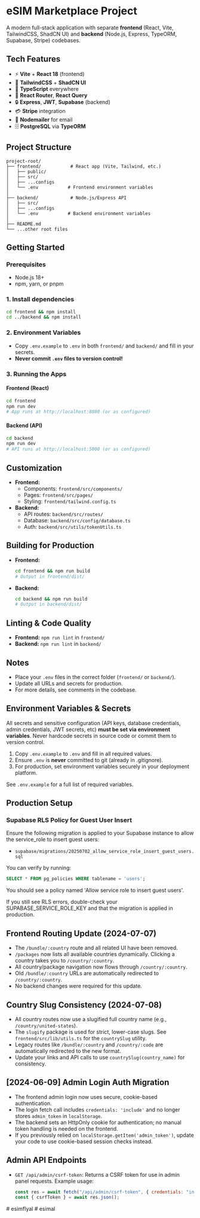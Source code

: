# eSIM Marketplace Project

A modern full-stack application with separate **frontend** (React, Vite, TailwindCSS, ShadCN UI) and **backend** (Node.js, Express, TypeORM, Supabase, Stripe) codebases.

## Tech Features

- ⚡️ **Vite** + **React 18** (frontend)
- 🎨 **TailwindCSS** + **ShadCN UI**
- 🧩 **TypeScript** everywhere
- 🧭 **React Router**, **React Query**
- 🔒 **Express**, **JWT**, **Supabase** (backend)
- 💳 **Stripe** integration
- 📧 **Nodemailer** for email
- 🗄️ **PostgreSQL** via **TypeORM**

## Project Structure

```
project-root/
├── frontend/           # React app (Vite, Tailwind, etc.)
│   ├── public/
│   ├── src/
│   ├── ...configs
│   └── .env           # Frontend environment variables
│
├── backend/            # Node.js/Express API
│   ├── src/
│   ├── ...configs
│   └── .env           # Backend environment variables
│
├── README.md
└── ...other root files
```

## Getting Started

### Prerequisites
- Node.js 18+
- npm, yarn, or pnpm

### 1. Install dependencies
```bash
cd frontend && npm install
cd ../backend && npm install
```

### 2. Environment Variables
- Copy `.env.example` to `.env` in both `frontend/` and `backend/` and fill in your secrets.
- **Never commit `.env` files to version control!**

### 3. Running the Apps
#### Frontend (React)
```bash
cd frontend
npm run dev
# App runs at http://localhost:8080 (or as configured)
```
#### Backend (API)
```bash
cd backend
npm run dev
# API runs at http://localhost:5000 (or as configured)
```

## Customization
- **Frontend:**
  - Components: `frontend/src/components/`
  - Pages: `frontend/src/pages/`
  - Styling: `frontend/tailwind.config.ts`
- **Backend:**
  - API routes: `backend/src/routes/`
  - Database: `backend/src/config/database.ts`
  - Auth: `backend/src/utils/tokenUtils.ts`

## Building for Production
- **Frontend:**
  ```bash
  cd frontend && npm run build
  # Output in frontend/dist/
  ```
- **Backend:**
  ```bash
  cd backend && npm run build
  # Output in backend/dist/
  ```

## Linting & Code Quality
- **Frontend:** `npm run lint` in `frontend/`
- **Backend:** `npm run lint` in `backend/`

## Notes
- Place your `.env` files in the correct folder (`frontend/` or `backend/`).
- Update all URLs and secrets for production.
- For more details, see comments in the codebase.

## Environment Variables & Secrets

All secrets and sensitive configuration (API keys, database credentials, admin credentials, JWT secrets, etc) **must be set via environment variables**. Never hardcode secrets in source code or commit them to version control.

1. Copy `.env.example` to `.env` and fill in all required values.
2. Ensure `.env` is **never** committed to git (already in .gitignore).
3. For production, set environment variables securely in your deployment platform.

See `.env.example` for a full list of required variables.

## Production Setup

### Supabase RLS Policy for Guest User Insert

Ensure the following migration is applied to your Supabase instance to allow the service_role to insert guest users:

- `supabase/migrations/20250702_allow_service_role_insert_guest_users.sql`

You can verify by running:

```sql
SELECT * FROM pg_policies WHERE tablename = 'users';
```

You should see a policy named 'Allow service role to insert guest users'.

If you still see RLS errors, double-check your SUPABASE_SERVICE_ROLE_KEY and that the migration is applied in production.

## Frontend Routing Update (2024-07-07)

- The `/bundle/:country` route and all related UI have been removed.
- `/packages` now lists all available countries dynamically. Clicking a country takes you to `/country/:country`.
- All country/package navigation now flows through `/country/:country`.
- Old `/bundle/:country` URLs are automatically redirected to `/country/:country`.
- No backend changes were required for this update.

## Country Slug Consistency (2024-07-08)

- All country routes now use a slugified full country name (e.g., `/country/united-states`).
- The `slugify` package is used for strict, lower-case slugs. See `frontend/src/lib/utils.ts` for the `countrySlug` utility.
- Legacy routes like `/bundle/:country` and `/country/:code` are automatically redirected to the new format.
- Update your links and API calls to use `countrySlug(country_name)` for consistency.

## [2024-06-09] Admin Login Auth Migration

- The frontend admin login now uses secure, cookie-based authentication.
- The login fetch call includes `credentials: 'include'` and no longer stores `admin_token` in `localStorage`.
- The backend sets an HttpOnly cookie for authentication; no manual token handling is needed on the frontend.
- If you previously relied on `localStorage.getItem('admin_token')`, update your code to use cookie-based session checks instead.

## Admin API Endpoints

- `GET /api/admin/csrf-token`: Returns a CSRF token for use in admin panel requests. Example usage:
  ```js
  const res = await fetch("/api/admin/csrf-token", { credentials: "include" });
  const { csrfToken } = await res.json();
  ```

#   e s i m f l y a l 
 
 #   e s i m a l 
 
 